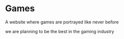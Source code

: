 # Games
A website where games are portrayed like never before

we are planning to be the best in the gaming industry
